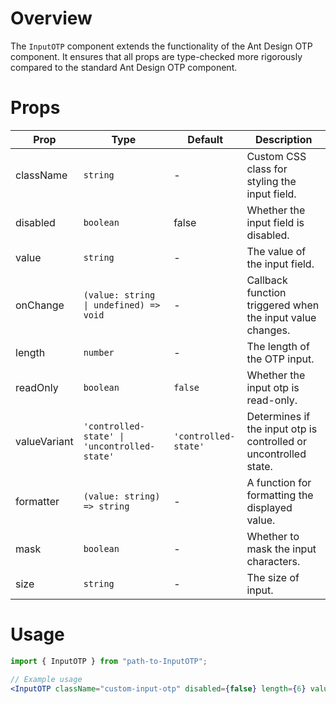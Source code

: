 # Overview

The `InputOTP` component extends the functionality of the Ant Design OTP component. It ensures that all props are type-checked more rigorously compared to the standard Ant Design OTP component.

# Props

| Prop         | Type                                         | Default              | Description                                                      |
| ------------ | -------------------------------------------- | -------------------- | ---------------------------------------------------------------- |
| className    | `string`                                     | -                    | Custom CSS class for styling the input field.                    |
| disabled     | `boolean`                                    | false                | Whether the input field is disabled.                             |
| value        | `string`                                     | -                    | The value of the input field.                                    |
| onChange     | `(value: string \| undefined) => void`       | -                    | Callback function triggered when the input value changes.        |
| length       | `number`                                     | -                    | The length of the OTP input.                                     |
| readOnly     | `boolean`                                    | `false`              | Whether the input otp is read-only.                              |
| valueVariant | `'controlled-state' \| 'uncontrolled-state'` | `'controlled-state'` | Determines if the input otp is controlled or uncontrolled state. |
| formatter    | `(value: string) => string`                  | -                    | A function for formatting the displayed value.                   |
| mask         | `boolean`                                    | -                    | Whether to mask the input characters.                            |
| size         | `string`                                     | -                    | The size of input.                                               |

# Usage

```jsx
import { InputOTP } from "path-to-InputOTP";

// Example usage
<InputOTP className="custom-input-otp" disabled={false} length={6} value="123456" onChange={(value) => console.log(value)} formatter={(value) => value.replace(/./g, "*")} mask />;
```
